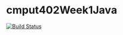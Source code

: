 # cmput402Week1Java

[![Build Status](https://travis-ci.org/derek-repka/cmput402Week1Java.svg?branch=master)](https://travis-ci.org/derek-repka/cmput402Week1Java)
